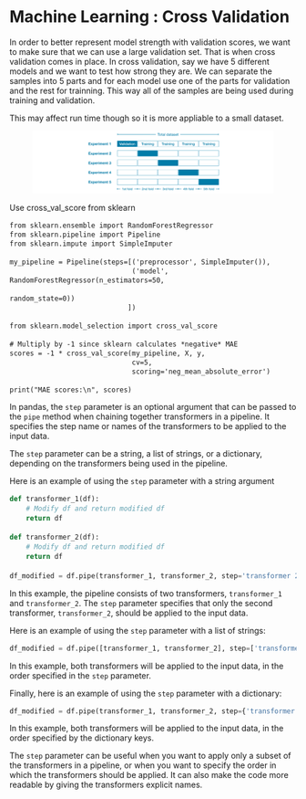 # Machine Learning : Cross Validation

In order to  better represent model strength with validation scores, we want to make sure that we can use a large validation set. That is when cross validation comes in place. In cross validation, say we have 5 different models and we want to test how strong they are. We can separate the samples into 5 parts and for each model use one of the parts for validation and the rest for trainning. This way all of the samples are being used during training and validation.&#x20;

This may affect run time though so it is more appliable to a small dataset.&#x20;

<figure><img src=".gitbook/assets/image (1).png" alt=""><figcaption></figcaption></figure>

Use cross\_val\_score from sklearn

```
from sklearn.ensemble import RandomForestRegressor
from sklearn.pipeline import Pipeline
from sklearn.impute import SimpleImputer

my_pipeline = Pipeline(steps=[('preprocessor', SimpleImputer()),
                              ('model', RandomForestRegressor(n_estimators=50,
                                                              random_state=0))
                             ])

from sklearn.model_selection import cross_val_score

# Multiply by -1 since sklearn calculates *negative* MAE
scores = -1 * cross_val_score(my_pipeline, X, y,
                              cv=5,
                              scoring='neg_mean_absolute_error')

print("MAE scores:\n", scores)
```



In pandas, the `step` parameter is an optional argument that can be passed to the `pipe` method when chaining together transformers in a pipeline. It specifies the step name or names of the transformers to be applied to the input data.

The `step` parameter can be a string, a list of strings, or a dictionary, depending on the transformers being used in the pipeline.

Here is an example of using the `step` parameter with a string argument

```python
def transformer_1(df):    
    # Modify df and return modified df
    return df

def transformer_2(df):
    # Modify df and return modified df
    return df

df_modified = df.pipe(transformer_1, transformer_2, step='transformer 2')
```

In this example, the pipeline consists of two transformers, `transformer_1` and `transformer_2`. The `step` parameter specifies that only the second transformer, `transformer_2`, should be applied to the input data.

Here is an example of using the `step` parameter with a list of strings:

```python
df_modified = df.pipe([transformer_1, transformer_2], step=['transformer 1', 'transformer 2'])
```

In this example, both transformers will be applied to the input data, in the order specified in the `step` parameter.

Finally, here is an example of using the `step` parameter with a dictionary:

```python
df_modified = df.pipe(transformer_1, transformer_2, step={'transformer 1': transformer_1, 'transformer 2': transformer_2})
```

In this example, both transformers will be applied to the input data, in the order specified by the dictionary keys.

The `step` parameter can be useful when you want to apply only a subset of the transformers in a pipeline, or when you want to specify the order in which the transformers should be applied. It can also make the code more readable by giving the transformers explicit names.
